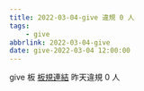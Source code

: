 ```yaml
---
title: 2022-03-04-give 違規 0 人
tags:
    - give
abbrlink: 2022-03-04-give
date: give-2022-03-04 12:00:00
---
```

give 板 [板規連結](https://www.ptt.cc/bbs/give/M.1612495900.A.C32.html)
昨天違規 0 人
